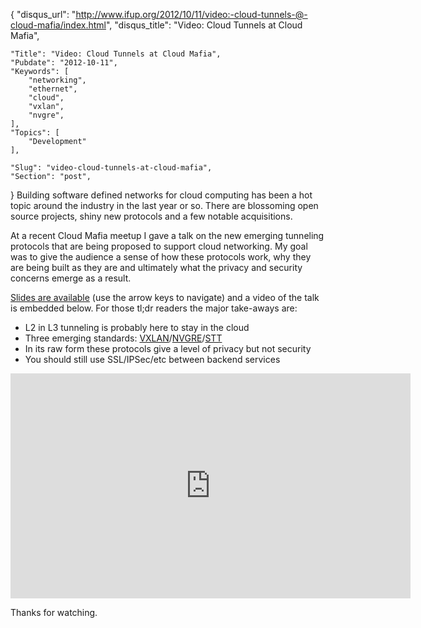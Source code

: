 {
	"disqus_url": "http://www.ifup.org/2012/10/11/video:-cloud-tunnels-@-cloud-mafia/index.html",
	"disqus_title": "Video: Cloud Tunnels at Cloud Mafia",

	"Title": "Video: Cloud Tunnels at Cloud Mafia",
	"Pubdate": "2012-10-11",
	"Keywords": [
		"networking",
		"ethernet",
		"cloud",
		"vxlan",
		"nvgre",
	],
	"Topics": [
		"Development"
	],

	"Slug": "video-cloud-tunnels-at-cloud-mafia",
	"Section": "post",
}
Building software defined networks for cloud computing has been a hot
topic around the industry in the last year or so. There are blossoming
open source projects, shiny new protocols and a few notable
acquisitions.

At a recent Cloud Mafia meetup I gave a talk on the new emerging
tunneling protocols that are being proposed to support cloud networking.
My goal was to give the audience a sense of how these protocols work,
why they are being built as they are and ultimately what the privacy and
security concerns emerge as a result.

[Slides are available][slides] (use the arrow keys to navigate) and a
video of the talk is embedded below. For those tl;dr readers the major
take-aways are:

- L2 in L3 tunneling is probably here to stay in the cloud
- Three emerging standards: [VXLAN][vxlan]/[NVGRE][nvgre]/[STT][stt]
- In its raw form these protocols give a level of privacy but not security
- You should still use SSL/IPSec/etc between backend services

[slides]: /slides/cloud-tunnels
[vxlan]: http://tools.ietf.org/id/draft-mahalingam-dutt-dcops-vxlan-02.txt
[nvgre]: http://tools.ietf.org/id/draft-sridharan-virtualization-nvgre-01.txt
[stt]: http://tools.ietf.org/id/draft-davie-stt-02.txt

<iframe width="640" height="360" src="http://www.youtube.com/embed/b4MXVgG77a4?feature=player_detailpage#t=61s" frameborder="0" allowfullscreen></iframe>

Thanks for watching.
